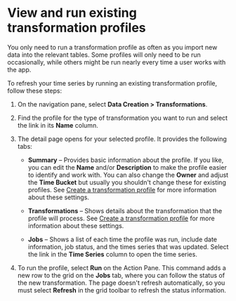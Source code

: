 ﻿# View and run existing transformation profiles

You only need to run a transformation profile as often as you import new data into the relevant tables. Some profiles will only need to be run occasionally, while others might be run nearly every time a user works with the app.

To refresh your time series by running an existing transformation profile, follow these steps:

1.  On the navigation pane, select **Data Creation &gt; Transformations**.

2.  Find the profile for the type of transformation you want to run and select the link in its **Name** column.

3.  The detail page opens for your selected profile. It provides the following tabs:

    - **Summary** – Provides basic information about the profile. If you like, you can edit the **Name** and/or **Description** to make the profile easier to identify and work with. You can also change the **Owner** and adjust the **Time Bucket** but usually you shouldn't change these for existing profiles. See [Create a transformation profile](create-and-manage-transformation-profiles.md) for more information about these settings.

    - **Transformations** – Shows details about the transformation that the profile will process. See [Create a transformation profile](create-and-manage-transformation-profiles.md) for more information about these settings.

    - **Jobs** – Shows a list of each time the profile was run, include date information, job status, and the times series that was updated. Select the link in the **Time Series** column to open the time series.

4.  To run the profile, select **Run** on the Action Pane. This command adds a new row to the grid on the **Jobs** tab, where you can follow the status of the new transformation. The page doesn't refresh automatically, so you must select **Refresh** in the grid toolbar to refresh the status information.

